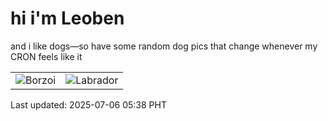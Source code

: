 # hi i'm Leoben

and i like dogs—so have some random dog pics that change whenever my CRON feels like it

|  |  |
|--------|----------|
| ![Borzoi](https://random-dog-vercel.vercel.app/api/random-borzoi?v=1751751519) | ![Labrador](https://random-dog-vercel.vercel.app/api/random-labrador?v=1751751519) |

Last updated: 2025-07-06 05:38 PHT

